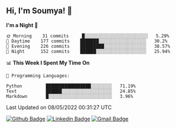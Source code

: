 ## Hi, I'm Soumya! 👋

<!--START_SECTION:waka-->
**I'm a Night 🦉** 

```text
🌞 Morning    31 commits     █░░░░░░░░░░░░░░░░░░░░░░░░   5.29% 
🌆 Daytime    177 commits    ███████░░░░░░░░░░░░░░░░░░   30.2% 
🌃 Evening    226 commits    █████████░░░░░░░░░░░░░░░░   38.57% 
🌙 Night      152 commits    ██████░░░░░░░░░░░░░░░░░░░   25.94%

```


📊 **This Week I Spent My Time On** 

```text
💬 Programming Languages: 

Python         █████████████████░░░░░░░░   71.19% 
Text           ██████░░░░░░░░░░░░░░░░░░░   24.85% 
Markdown       █░░░░░░░░░░░░░░░░░░░░░░░░   3.96%
```


 Last Updated on 08/05/2022 00:31:27 UTC
<!--END_SECTION:waka-->

[![Github Badge](https://img.shields.io/badge/-rubyruins-grey?style=for-the-badge&logo=github&logoColor=white&link=https://github.com/rubyruins/)](https://www.github.com/rubyruins/) 
[![Linkedin Badge](https://img.shields.io/badge/-Soumya%20Parekh-0072b1?style=for-the-badge&logo=Linkedin&logoColor=white&link=https://www.linkedin.com/in/Soumya-Parekh/)](https://www.linkedin.com/in/Soumya-Parekh/) 
[![Gmail Badge](https://img.shields.io/badge/-soumyaparekh.me@gmail.com-c14438?style=for-the-badge&logo=Gmail&logoColor=white&link=mailto:soumyaparekh.me@gmail.com)](mailto:soumyaparekh.me@gmail.com) 

